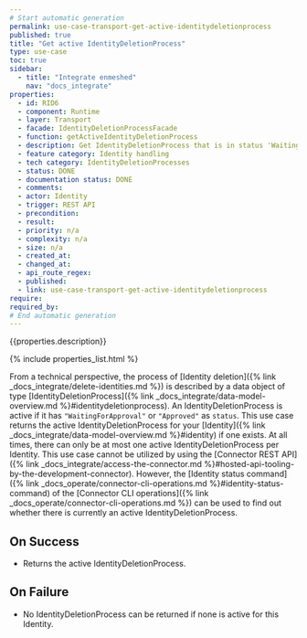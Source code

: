 ```yaml
---
# Start automatic generation
permalink: use-case-transport-get-active-identitydeletionprocess
published: true
title: "Get active IdentityDeletionProcess"
type: use-case
toc: true
sidebar:
  - title: "Integrate enmeshed"
    nav: "docs_integrate"
properties:
  - id: RID6
  - component: Runtime
  - layer: Transport
  - facade: IdentityDeletionProcessFacade
  - function: getActiveIdentityDeletionProcess
  - description: Get IdentityDeletionProcess that is in status 'WaitingForApproval' or 'Approved'
  - feature category: Identity handling
  - tech category: IdentityDeletionProcesses
  - status: DONE
  - documentation status: DONE
  - comments:
  - actor: Identity
  - trigger: REST API
  - precondition:
  - result:
  - priority: n/a
  - complexity: n/a
  - size: n/a
  - created_at:
  - changed_at:
  - api_route_regex:
  - published:
  - link: use-case-transport-get-active-identitydeletionprocess
require:
required_by:
# End automatic generation
---
```


{{properties.description}}

{% include properties_list.html %}

From a technical perspective, the process of [Identity deletion]({% link _docs_integrate/delete-identities.md %}) is described by a data object of type [IdentityDeletionProcess]({% link _docs_integrate/data-model-overview.md %}#identitydeletionprocess).
An IdentityDeletionProcess is active if it has `"WaitingForApproval"` or `"Approved"` as `status`.
This use case returns the active IdentityDeletionProcess for your [Identity]({% link _docs_integrate/data-model-overview.md %}#identity) if one exists.
At all times, there can only be at most one active IdentityDeletionProcess per Identity.
This use case cannot be utilized by using the [Connector REST API]({% link _docs_integrate/access-the-connector.md %}#hosted-api-tooling-by-the-development-connector).
However, the [Identity status command]({% link _docs_operate/connector-cli-operations.md %}#identity-status-command) of the [Connector CLI operations]({% link _docs_operate/connector-cli-operations.md %}) can be used to find out whether there is currently an active IdentityDeletionProcess.

## On Success

- Returns the active IdentityDeletionProcess.

## On Failure

- No IdentityDeletionProcess can be returned if none is active for this Identity.
